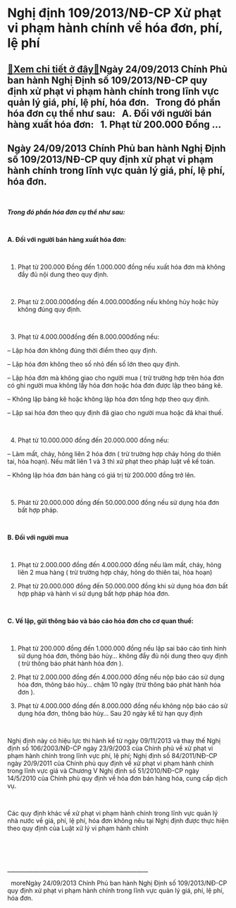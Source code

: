Nghị định 109/2013/NĐ-CP Xử phạt vi phạm hành chính về hóa đơn, phí, lệ phí
===========================================================================

[:gift:Xem chi tiết ở đây:gift:](https://hddtvn.com/nghi-dinh-109-2013-nd-cp-xu-phat-vi-pham-hanh-chinh-ve-hoa-don-phi-le-phi/)Ngày 24/09/2013 Chính Phủ ban hành Nghị Định số 109/2013/NĐ-CP quy định xử phạt vi phạm hành chính trong lĩnh vực quản lý giá, phí, lệ phí, hóa đơn.   Trong đó phần hóa đơn cụ thể như sau:   A. Đối với người bán hàng xuất hóa đơn:   1. Phạt từ 200.000 Đồng …
------------------------------------------------------------------------------------------------------------------------------------------------------------------------------------------------------------------------------------------------------------------



Ngày 24/09/2013 Chính Phủ ban hành Nghị Định số 109/2013/NĐ-CP quy định xử phạt vi phạm hành chính trong lĩnh vực quản lý giá, phí, lệ phí, hóa đơn.
------------------------------------------------------------------------------------------------------------------------------------------------------


   

***Trong đó phần hóa đơn cụ thể như sau:***


   

**A. Đối với người bán hàng xuất hóa đơn:**  

   

1. Phạt từ 200.000 Đồng đến 1.000.000 đồng nếu xuất hóa đơn mà không đầy đủ nội dung theo quy định.  

   

2. Phạt từ 2.000.000đồng đến 4.000.000đồng nếu không hủy hoặc hủy không đúng quy định.  

   

3. Phạt từ 4.000.000đồng đến 8.000.000đồng nếu:


– Lập hóa đơn không đúng thời điểm theo quy định.  

– Lập hóa đơn không theo số nhỏ đến số lớn theo quy định.  

– Lập hóa đơn mà không giao cho người mua ( trừ trường hợp trên hóa đơn có ghi người mua không lấy hóa đơn hoặc hóa đơn được lập theo bảng kê.  

– Không lập bảng kê hoặc không lập hóa đơn tổng hợp theo quy định.  

– Lập sai hóa đơn theo quy định đã giao cho người mua hoặc đã khai thuế.  

   

4. Phạt từ 10.000.000 đồng đến 20.000.000 đồng nếu:


– Làm mất, cháy, hỏng liên 2 hóa đơn ( trừ trường hợp cháy hỏng do thiên tai, hỏa hoạn). Nếu mất liên 1 và 3 thì xử phạt theo pháp luật về kế toán.  

– Không lập hóa đơn bán hàng có giá trị từ 200.000 đồng trở lên.  

   

5. Phát từ 20.000.000 đồng đến 50.000.000 đồng nếu sử dụng hóa đơn bất hợp pháp.  

   

**B. Đối với người mua**  

   

1. Phạt từ 2.000.000 đồng đến 4.000.000 đồng nếu làm mất, cháy, hỏng liên 2 mua hàng ( trừ trường hợp cháy, hỏng do thiên tai, hỏa hoạn)


2. Phạt từ 20.000.000 đồng đến 50.000.000 đồng khi sử dụng hóa đơn bất hợp pháp và hành vi sử dụng bất hợp pháp hóa đơn.  

   

**C. Về lập, gửi thông báo và báo cáo hóa đơn cho cơ quan thuế:**  

   

1. Phạt từ 200.000 đồng đến 1.000.000 đồng nếu lập sai báo cáo tình hình sử dụng hóa đơn, thông báo hủy… không đầy đủ nội dung theo quy định ( trừ thông báo phát hành hóa đơn ).


2. Phạt từ 2.000.000 đồng đến 4.000.000 đồng nếu nộp báo cáo sử dụng hóa đơn, thông báo hủy… chậm 10 ngày (trừ thông báo phát hành hóa đơn ).


3. Phạt từ 4.000.000 đồng đến 8.000.000 đồng nếu không nộp báo cáo sử dụng hóa đơn, thông báo hủy… Sau 20 ngày kể từ hạn quy định  

 

  

Nghị định này có hiệu lực thi hành kể từ ngày 09/11/2013 và thay thế Nghị định số 106/2003/NĐ-CP ngày 23/9/2003 của Chính phủ về xử phạt vi phạm hành chính trong lĩnh vực phí, lệ phí; Nghị định số 84/2011/NĐ-CP ngày 20/9/2011 của Chính phủ quy định về xử phạt vi phạm hành chính trong lĩnh vực giá và Chương V Nghị định số 51/2010/NĐ-CP ngày 14/5/2010 của Chính phủ quy định về hóa đơn bán hàng hóa, cung cấp dịch vụ.  

   

Các quy định khác về xử phạt vi phạm hành chính trong lĩnh vực quản lý nhà nước về giá, phí, lệ phí, hóa đơn không nêu tại Nghị định được thực hiện theo quy định của Luật xử lý vi phạm hành chính  

 
   

 



\_\_\_\_\_\_\_\_\_\_\_\_\_\_\_\_\_\_\_\_\_\_\_\_\_\_\_\_\_\_\_\_\_\_\_\_\_\_\_\_\_\_\_\_\_\_\_\_\_\_  

  
moreNgày 24/09/2013 Chính Phủ ban hành Nghị Định số 109/2013/NĐ-CP quy định xử phạt vi phạm hành chính trong lĩnh vực quản lý giá, phí, lệ phí, hóa đơn.

